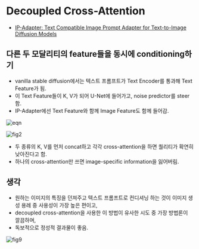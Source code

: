 # Decoupled Cross-Attention
- [IP-Adapter: Text Compatible Image Prompt Adapter for Text-to-Image Diffusion Models](https://arxiv.org/abs/2308.06721)

## 다른 두 모달리티의 feature들을 동시에 conditioning하기
- vanilla stable diffusion에서는 텍스트 프롬프트가 Text Encoder를 통과해 Text Feature가 됨.
- 이 Text Feature들이 K, V가 되어 U-Net에 들어가고, noise predictor를 steer 함.
- IP-Adapter에선 Text Feature와 함께 Image Feature도 함께 들어감.

![eqn](https://github.com/user-attachments/assets/6c8da1dd-f301-4132-8114-49bb1c74583c)


![fig2](https://github.com/star-bits/blog/assets/93939472/89793dad-ad5e-42c0-95a9-09b0f7daa61f)

- 두 종류의 K, V를 먼저 concat하고 각각 cross-attention을 하면 퀄리티가 확연히 낮아진다고 함.
- 하나의 cross-attention만 쓰면 image-specific information을 잃어버림.

## 생각
- 원하는 이미지의 특징을 던져주고 텍스트 프롬프트로 컨디셔닝 하는 것이 이미지 생성 용례 중 사용성이 가장 높은 편이고,
- decoupled cross-attention을 사용한 이 방법이 유사한 시도 중 가장 방법론이 깔끔하며,
- 독보적으로 정성적 결과물이 좋음.
  
![fig9](https://github.com/star-bits/blog/assets/93939472/0efff47d-f691-434c-9172-b1fa26f08262)


